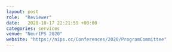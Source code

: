 ```yaml
---
layout: post
role:  "Reviewer"
date:   2020-10-17 22:21:59 +00:00
categories: services
venue: "NeurIPS 2020"
website: "https://nips.cc/Conferences/2020/ProgramCommittee"
---
```

